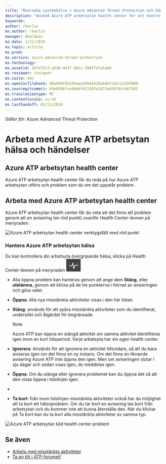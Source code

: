 ```yaml
---
title: "Övervaka systemhälsa i Azure Advanced Threat Protection och händelser | Microsoft Docs"
description: "Använd Azure ATP arbetsytan health center för att kontrollera hur Azure ATP-tjänsten fungerar och bli informerad om potentiella problem och visa händelser i Loggboken."
keywords: 
author: rkarlin
ms.author: rkarlin
manager: mbaldwin
ms.date: 2/21/2018
ms.topic: article
ms.prod: 
ms.service: azure-advanced-threat-protection
ms.technology: 
ms.assetid: 1b7e72c3-a538-443f-981c-398ffafa5ab8
ms.reviewer: itargoet
ms.suite: ems
ms.openlocfilehash: 86eb90f452d5aee2504e525e64bfc62c22207880
ms.sourcegitcommit: 03e959b7ce4b6df421297e1872e028793c967302
ms.translationtype: MT
ms.contentlocale: sv-SE
ms.lasthandoff: 02/21/2018
---
```

*Gäller för: Azure Advanced Threat Protection*


# <a name="working-with-azure-atp-workspace-health-and-events"></a>Arbeta med Azure ATP arbetsytan hälsa och händelser

## <a name="azure-atp-workspace-health-center"></a>Azure ATP arbetsytan health center 

Azure ATP arbetsytan health center får du reda på hur Azure ATP arbetsytan utförs och problem som du om det uppstår problem.

## <a name="working-with-the-azure-atp-workspace-health-center"></a>Arbeta med Azure ATP arbetsytan health center

Azure ATP arbetsytan health center får du veta att det finns ett problem genom att en avisering (en röd punkt) ovanför Health Center-ikonen på menyraden.

![Azure ATP arbetsytan health center verktygsfält med röd punkt](media/atp-health-bar.png)

### <a name="managing-azure-atp-workspace-health"></a>Hantera Azure ATP arbetsytan hälsa
Du kan kontrollera din arbetsyta övergripande hälsa, klicka på Health Center-ikonen på menyraden ![Azure ATP arbetsytan health center-ikonen](media/atp-red-dot.png)

-   Alla öppna problem kan hanteras genom att ange dem **Stäng**, eller **utelämna**, genom att klicka på de tre punkterna i hörnet av aviseringen och göra valet.

-   **Öppna**: Alla nya misstänkta aktiviteter visas i den här listan.

-   **Stäng**: används för att spåra misstänkta aktiviteter som du identifierat, undersökt och åtgärdat för begränsade.

    > [!NOTE]
    > Azure ATP kan öppna en stängd aktivitet om samma aktivitet identifieras igen inom en kort tidsperiod.
    > Varje arbetsyta har sin egen health center.

-   **Ignorera**: Används för att ignorera en aktivitet tillsvidare, så att du bara aviseras igen om det finns en ny instans. Om det finns en liknande avisering Azure ATP inte öppna den igen. Men om aviseringen slutar i sju dagar och sedan visas igen, du meddelas igen.

-   **Öppna**: Om du stänga eller ignorera problemet kan du öppna det så att den visas öppna i tidslinjen igen.
- 
- **Ta bort**: från inom tidslinjen misstänkta aktiviteter också har du möjlighet att ta bort ett hälsoproblem. Om du tar bort en avisering tas bort från arbetsytan och du kommer inte att kunna återställa den. När du klickar på Ta bort kan du ta bort alla misstänkta aktiviteter av samma typ.



![Azure ATP arbetsytan bild health center problem](media/atp-health-issue.png)






## <a name="see-also"></a>Se även

- [Arbeta med misstänkta aktiviteter](working-with-suspicious-activities.md)
- [Ta en titt i ATP-forumet!](https://aka.ms/azureatpcommunity)
